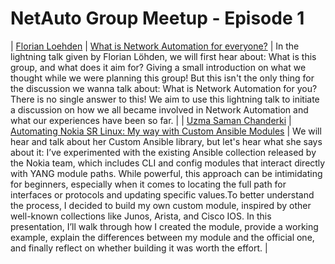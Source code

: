 # NetAuto Group Meetup - Episode 1

| [Florian Loehden](https://www.linkedin.com/in/florian-loehden/) | [What is Network Automation for everyone?](./NetAuto-m1-p1-network-automation.pdf) | In the lightning talk given by Florian Löhden, we will first hear about:
What is this group, and what does it aim for? Giving a small introduction on what we thought while we were planning this group! But this isn't the only thing for the discussion we wanna talk about:
What is Network Automation for you? There is no single answer to this! We aim to use this lightning talk to initiate a discussion on how we all became involved in Network Automation and what our experiences have been so far. |
| [Uzma Saman Chanderki](https://www.linkedin.com/in/uzmasaman/) | [Automating Nokia SR Linux: My way with Custom Ansible Modules](./Network-Automation-Nokia-SR-linux.pdf) | We will hear and talk about her Custom Ansible library, but let's hear what she says about it:
I’ve experimented with the existing Ansible collection released by the Nokia team, which includes CLI and config modules that interact directly with YANG module paths. While powerful, this approach can be intimidating for beginners, especially when it comes to locating the full path for interfaces or protocols and updating specific values.To better understand the process, I decided to build my own custom module, inspired by other well-known collections like Junos, Arista, and Cisco IOS.
In this presentation, I’ll walk through how I created the module, provide a working example, explain the differences between my module and the official one, and finally reflect on whether building it was worth the effort. |
